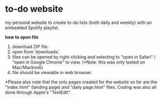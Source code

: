 # to-do website
my personal website to create to-do lists (both daily and weekly) with an embedded Spotify playlist. 

**how to open file**

1. download ZIP file.
2. open from 'downloads'.
3. files can be opened by right-clicking and selecting to "open in Safari" / "open in Google Chrome" to view. (*Note: this was only tested on Mac/Macbook)
4. file should be viewable in web browser. 
 
*Please also note that the only pages created for the website so far are the "index.html" (landing page) and "daily page.html" files. Coding was also all done through Apple's "TextEdit".
